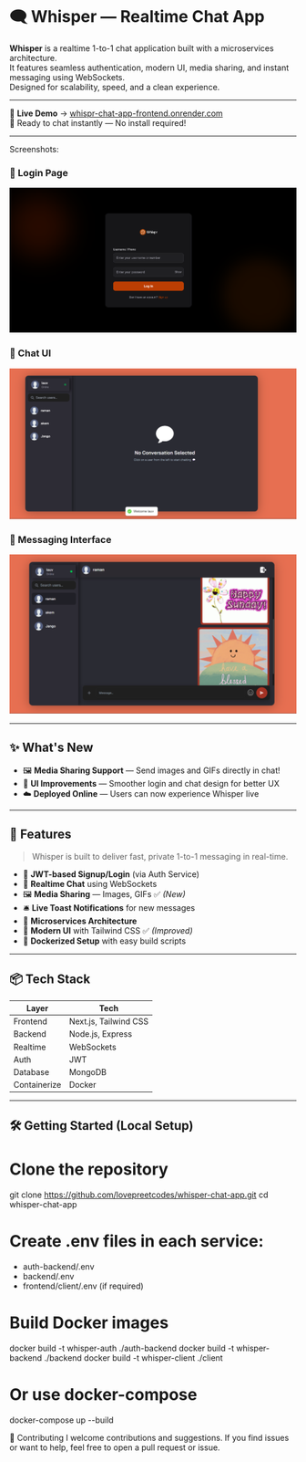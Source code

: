 # 🗨️ Whisper — Realtime Chat App

**Whisper** is a realtime 1-to-1 chat application built with a microservices architecture.  
It features seamless authentication, modern UI, media sharing, and instant messaging using WebSockets.  
Designed for scalability, speed, and a clean experience.

---

🎯 **Live Demo** → [whispr-chat-app-frontend.onrender.com](https://whispr-chat-app-frontend.onrender.com)  
🚀 Ready to chat instantly — No install required!

---
Screenshots:

### 🔐 Login Page
![Login](./screenshots/Screenshot_1.png)

### 💬  Chat UI
![Chat](./screenshots/Screenshot_2.png)

### 💬  Messaging Interface
![Messaging](./screenshots/Screenshot_3.png)

---
## ✨ What's New

- 🖼️ **Media Sharing Support** — Send images and GIFs directly in chat!
- 🎨 **UI Improvements** — Smoother login and chat design for better UX
- ☁️ **Deployed Online** — Users can now experience Whisper live

---

## 🚀 Features

> Whisper is built to deliver fast, private 1-to-1 messaging in real-time.

- 🔐 **JWT-based Signup/Login** (via Auth Service)
- 💬 **Realtime Chat** using WebSockets
- 🖼️ **Media Sharing** — Images, GIFs ✅ *(New)*
- 🛎️ **Live Toast Notifications** for new messages
- 🧭 **Microservices Architecture**
- 💅 **Modern UI** with Tailwind CSS ✅ *(Improved)*
- 🐳 **Dockerized Setup** with easy build scripts

---

## 📦 Tech Stack

| Layer         | Tech                |
|--------------|---------------------|
| Frontend     | Next.js, Tailwind CSS |
| Backend      | Node.js, Express     |
| Realtime     | WebSockets           |
| Auth         | JWT                  |
| Database     | MongoDB              |
| Containerize | Docker               |

---

## 🛠️ Getting Started (Local Setup)

# Clone the repository
git clone https://github.com/lovepreetcodes/whisper-chat-app.git
cd whisper-chat-app

# Create .env files in each service:
- auth-backend/.env
- backend/.env
- frontend/client/.env (if required)

# Build Docker images
docker build -t whisper-auth ./auth-backend
docker build -t whisper-backend ./backend
docker build -t whisper-client ./client

# Or use docker-compose
docker-compose up --build


🤝 Contributing
I welcome contributions and suggestions. If you find issues or want to help, feel free to open a pull request or issue.



